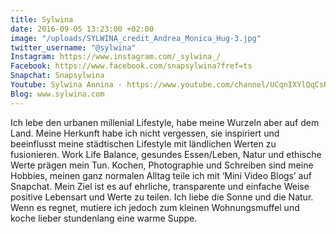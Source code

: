 ```yaml
---
title: Sylwina
date: 2016-09-05 13:23:00 +02:00
image: "/uploads/SYLWINA_credit_Andrea_Monica_Hug-3.jpg"
twitter_username: "@sylwina"
Instagram: https://www.instagram.com/_sylwina_/
Facebook: https://www.facebook.com/snapsylwina?fref=ts
Snapchat: Snapsylwina
Youtube: Sylwina Annina - https://www.youtube.com/channel/UCqnIXYlQqCsRN9XH9o8BL_Q
Blog: www.sylwina.com
---
```


Ich lebe den urbanen millenial Lifestyle, habe meine Wurzeln aber auf dem Land. Meine Herkunft habe ich nicht vergessen, sie inspiriert und beeinflusst meine städtischen Lifestyle mit ländlichen Werten zu fusionieren. Work Life Balance, gesundes Essen/Leben, Natur und ethische Werte prägen mein Tun. Kochen, Photographie und Schreiben sind meine Hobbies, meinen ganz normalen Alltag teile ich mit ‘Mini Video Blogs’ auf Snapchat. Mein Ziel ist es auf ehrliche, transparente und einfache Weise positive Lebensart und Werte zu teilen. Ich liebe die Sonne und die Natur. Wenn es regnet, mutiere ich jedoch zum kleinen Wohnungsmuffel und koche lieber stundenlang eine warme Suppe. 